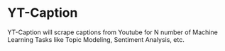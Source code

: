 # YT-Caption
YT-Caption will scrape captions from Youtube for N number of Machine Learning Tasks like Topic Modeling, Sentiment Analysis, etc.
